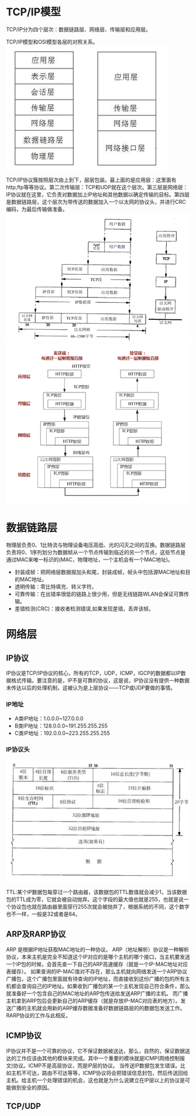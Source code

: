 # TCP/IP模型

TCP/IP分为四个层次：数据链路层、网络层、传输层和应用层。

TCP/IP模型和OSI模型各层的对照关系。
![layer](img/layer.png)

TCP/IP协议簇按照层次由上到下，层层包装。最上面的是应用层：这里面有http,ftp等等协议。第二次传输层：TCP和UDP就在这个层次。第三层是网络层：IP协议就在这里，它负责对数据加上IP地址和其他数据以确定传输的目标。第四层是数据链路层，这个层次为带传送的数据加入一个以太网的协议头，并进行CRC编码，为最后传输做准备。
![package](img/package.png)
![transversion](img/transversion.png)

# 数据链路层

物理层负责0、1比特流与物理设备电压高低、光的闪灭之间的互换。数据链路层负责将0、1序列划分为数据帧从一个节点传输到临近的另一个节点，这些节点是通过MAC来唯一标识的(MAC，物理地址，一个主机会有一个MAC地址)。

- 封装成帧：把网络层数据报加头和尾，封装成帧，帧头中包括源MAC地址和目的MAC地址。
- 透明传输：零比特填充、转义字符。
- 可靠传输：在出错率很低的链路上很少用，但是无线链路WLAN会保证可靠传输。
- 差错检测(CRC)：接收者检测错误,如果发现差错，丢弃该帧。

# 网络层

## IP协议

IP协议是TCP/IP协议的核心，所有的TCP，UDP，ICMP，IGCP的数据都以IP数据格式传输。要注意的是，IP不是可靠的协议，这是说，IP协议没有提供一种数据未传达以后的处理机制，这被认为是上层协议——TCP或UDP要做的事情。

### IP地址
- A类IP地址：1.0.0.0~127.0.0.0
- B类IP地址：128.0.0.0~191.255.255.255
- C类IP地址：192.0.0.0~223.255.255.255

### IP协议头
![head](img/IPHead.png)

TTL:某个IP数据包每穿过一个路由器，该数据包的TTL数值就会减少1，当该数据包的TTL成为零，它就会被自动抛弃。这个字段的最大值也就是255，也就是说一个协议包也就在路由器里面穿行255次就会被抛弃了，根据系统的不同，这个数字也不一样，一般是32或者是64。

## ARP及RARP协议

ARP 是根据IP地址获取MAC地址的一种协议。
ARP（地址解析）协议是一种解析协议，本来主机是完全不知道这个IP对应的是哪个主机的哪个接口，当主机要发送一个IP包的时候，会首先查一下自己的ARP高速缓存（就是一个IP-MAC地址对应表缓存）。
如果查询的IP-MAC值对不存在，那么主机就向网络发送一个ARP协议广播包，这个广播包里面就有待查询的IP地址，而直接收到这份广播的包的所有主机都会查询自己的IP地址。如果收到广播包的某一个主机发现自己符合条件，那么就准备好一个包含自己的MAC地址的ARP包传送给发送ARP广播的主机。
而广播主机拿到ARP包后会更新自己的ARP缓存（就是存放IP-MAC对应表的地方）。发送广播的主机就会用新的ARP缓存数据准备好数据链路层的的数据包发送工作。
RARP协议的工作与此相反。

## ICMP协议
IP协议并不是一个可靠的协议，它不保证数据被送达，那么，自然的，保证数据送达的工作应该由其他的模块来完成。其中一个重要的模块就是ICMP(网络控制报文)协议。ICMP不是高层协议，而是IP层的协议。
当传送IP数据包发生错误。比如主机不可达，路由不可达等等，ICMP协议将会把错误信息封包，然后传送回给主机。给主机一个处理错误的机会，这也就是为什么说建立在IP层以上的协议是可能做到安全的原因。

## TCP/UDP



